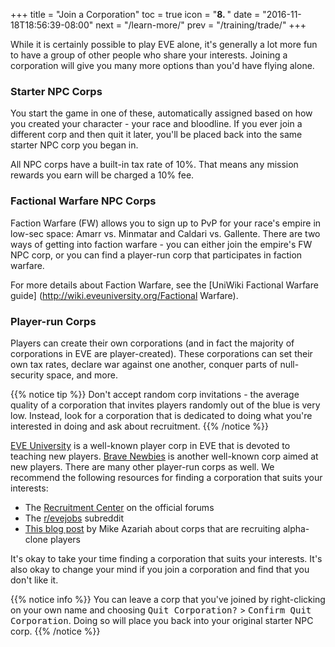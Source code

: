 +++
title = "Join a Corporation"
toc = true
icon = "<b>8. </b>"
date = "2016-11-18T18:56:39-08:00"
next = "/learn-more/"
prev = "/training/trade/"
+++

While it is certainly possible to play EVE alone, it's generally a lot more fun
to have a group of other people who share your interests. Joining a corporation
will give you many more options than you'd have flying alone.

### Starter NPC Corps

You start the game in one of these, automatically assigned based on how you created
your character - your race and bloodline. If you ever join a different corp and then
quit it later, you'll be placed back into the same starter NPC corp you began in.

All NPC corps have a built-in tax rate of 10%. That means any mission rewards you earn
will be charged a 10% fee.

### Factional Warfare NPC Corps

Faction Warfare (FW) allows you to sign up to PvP for your race's empire in low-sec
space: Amarr vs. Minmatar and Caldari vs. Gallente. There are two ways of getting into
faction warfare - you can either join the empire's FW NPC corp, or you can find a
player-run corp that participates in faction warfare.

For more details about Faction Warfare, see the [UniWiki Factional Warfare guide]
(http://wiki.eveuniversity.org/Factional Warfare).

### Player-run Corps

Players can create their own corporations (and in fact the majority of corporations
in EVE are player-created). These corporations can set their own tax rates, declare
war against one another, conquer parts of null-security space, and more.

{{% notice tip %}}
Don't accept random corp invitations - the average quality of a corporation that invites
players randomly out of the blue is very low. Instead, look for a corporation that
is dedicated to doing what you're interested in doing and ask about recruitment.
{{% /notice %}}

[EVE University](http://www.eveuniversity.org/) is a well-known player corp in
EVE that is devoted to teaching new players. [Brave Newbies](http://bravenewbies.org)
is another well-known corp aimed at new players. There are many other player-run corps
as well. We recommend the following resources for finding a corporation that suits
your interests:

 * The [Recruitment Center](https://forums.eveonline.com/default.aspx?g=topics&f=265)
   on the official forums
 * The [r/evejobs](https://www.reddit.com/r/evejobs/) subreddit 
 * [This blog post](https://mikeazariah.wordpress.com/2016/11/17/ooc-joining-the-gang/)
   by Mike Azariah about corps that are recruiting alpha-clone players

It's okay to take your time finding a corporation that suits your interests. It's also
okay to change your mind if you join a corporation and find that you don't like it.

{{% notice info %}}
You can leave a corp that you've joined by right-clicking on your own name and choosing
<kbd>Quit Corporation?</kbd> > <kbd>Confirm Quit Corporation</kbd>. Doing so will place
you back into your original starter NPC corp.
{{% /notice %}}
